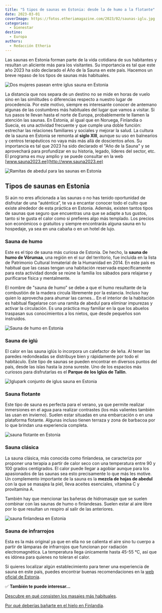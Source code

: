 ```yaml
---
title: "5 tipos de saunas en Estonia: desde la de humo a la flotante"
date: 2023-03-01
coverImage: https://fotos.etheriamagazine.com/2023/02/saunas-iglu.jpg
categories: 
  - bienestar
destino: 
  - Europa
authors: 
  - Redacción Etheria
---
```


Las saunas en Estonia forman parte de la vida cotidiana de sus habitantes y resultan un 
aliciente más para los visitantes. Su importancia es tal que este año 2023 ha sido 
declarado el Año de la Sauna en este país. Hacemos un breve repaso de los tipos de 
saunas más habituales. 

![Dos mujeres pasean entre iglus sauna en Estonia](https://fotos.etheriamagazine.com/2023/02/saunas-iglu.jpg "Saunas en iglús en Estonia.")

La distancia que nos separa de un destino no se mide en horas de vuelo sino en las 
similitudes o diferencias respecto a nuestro lugar de procedencia. Por este motivo, 
siempre es interesante conocer de antemano algunas de las costumbres más habituales del 
lugar que vamos a visitar. Si tus pasos te llevan hasta el norte de Europa, 
probablemente te llamen la atención las saunas. En Estonia, al igual que en Noruega, 
Finlandia o Suecia, es una actividad frecuente y que cumple una doble función: estrechar 
las relaciones familiares y sociales y mejorar la salud. La cultura de la sauna en 
Estonia se remonta al **siglo XIII**, aunque su uso en balnearios y centros terapéuticos 
no vaya más más allá de doscientos años. Su importancia es tal que 2023 ha sido 
declarado el "Año de la Sauna" y se aprovechará para profundizar en su historia, legado, 
líderes del sector, etc. El programa es muy amplio y se puede consultar en la web [www.sauna2023.ee](http://www.sauna2023.ee) 

![Ramitas de abedul para las saunas en Estonia](https://fotos.etheriamagazine.com/2023/02/Sauna-estonia-hojas-abedul.jpg "Ramitas de abedul para las saunas en Estonia.")

## Tipos de saunas en Estonia

Si aún no eres aficionada a las saunas o no has tenido oportunidad de disfrutar de una 
“auténtica”, te va a encantar conocer todo el culto que existe alrededor de esta 
práctica en Estonia. Además, existen tantos tipos de saunas que seguro que encuentras 
una que se adapte a tus gustos, tanto si te gusta el calor como si prefieres algo más 
templado. Los precios son económicos o gratuitos y siempre encontrarás alguna sauna en 
tu hospedaje, ya sea en una cabaña o en un hotel de lujo. 

### Sauna de humo

Este es el tipo de sauna más curiosa de Estonia. De hecho, la **sauna de humo de 
Võrumaa**, una región en el sur del territorio, fue incluida en la lista de Patrimonio 
Cultural Inmaterial de la Humanidad en 2014. En este país es habitual que las casas 
tengan una habitación reservada específicamente para esta actividad donde se reúne la 
familia los sábados para relajarse y purificarse física y mentalmente. 

El nombre de "sauna de humo" se debe a que el humo resultante de la combustión de la 
madera circula libremente por la estancia. Incluso hay quien lo aprovecha para ahumar 
las carnes... En el interior de la habitación es habitual flagelarse con una ramita de 
abedul para eliminar impurezas y activar la circulación. Es una práctica muy familiar en 
la que los abuelos traspasan sus conocimientos a los nietos, que desde pequeños son 
instruidos. 

![Sauna de humo en Estonia](https://fotos.etheriamagazine.com/2023/02/sauna-humo-estonia.jpg "Sauna de humo en Estonia.")

### Sauna de iglú

El calor en las sauna iglús lo incorpora un calefactor de leña. Al tener las paredes 
redondeadas se distribuye bien y rápidamente por todo el habitáculo. Este tipo de saunas 
se pueden encontrar en diversos puntos del país, desde las islas hasta la zona sureste. 
Uno de los espacios más curiosos para disfrutarlas es el **Parque de los Iglús de 
Tallin**. 

![Iglupark conjunto de iglus sauna en Estonia](https://fotos.etheriamagazine.com/2023/02/Iglupark-saunas-estonia.jpg "Parque de los Iglús en Tallin. © Visit Estonia")

### Sauna flotante

Este tipo de sauna es perfecta para el verano, ya que permite realizar inmersiones en el 
agua para realizar contrastes (los más valientes también las usan en invierno). Suelen 
estar situadas en una embarcación o en una plataforma flotante. Algunas incluso tienen 
terraza y zona de barbacoa por lo que brindan una experiencia completa. 

![sauna flotante en Estonia](https://fotos.etheriamagazine.com/2023/02/sauna-flotante-estonia.jpg "Sauna flotante, en invierno se realizan los contrastes en el agua helada.")

### Sauna clásica

La sauna clásica, más conocida como finlandesa, se caracteriza por proponer una terapia 
a partir de calor seco con una temperatura entre 90 y 100 grados centígrados. El calor 
puede llegar a agobiar aunque para los apasionados de las saunas sea esto precisamente 
lo que más les motive. Un complemento importante de la sauna es la **mezcla de hojas de 
abedul** con la que se masajea la piel, lleva aceites esenciales, vitamina C y 
provitamina A. 

También hay que mencionar las bañeras de hidromasaje que se suelen combinar con las 
saunas de humo o finlandesas. Suelen estar al aire libre por lo que resultan un respiro 
al salir de las anteriores. 

![sauna finlandesa en Estonia](https://fotos.etheriamagazine.com/2023/02/sauna-finlandesa-estonia.jpg "La sauna finlandesa es la considerada la más clásica.")

### Sauna de infrarrojos

Esta es la más original ya que en ella no se calienta el aire sino tu cuerpo a partir de 
lámparas de infrarrojos que funcionan por radiación electromagnética. La temperatura 
llega únicamente hasta 45-55 °C, así que es idónea para quienes no toleran el calor. 

Si quieres localizar algún establecimiento para tener una experiencia de sauna en este 
país, puedes encontrar buenas recomendaciones en la [web oficial de 
Estonia](https://www.visitestonia.com/en/what-to-see-do/health-wellness/sauna). 

✅ **También te puede interesar...** 

[Descubre en qué consisten los masajes más 
habituales](https://etheriamagazine.com/2020/05/07/masajes-exoticos-que-hacen-viajar-a-india-bali-tailandia-japon-polinesia/). 

[Por qué deberías bañarte en el hielo en 
Finlandia](https://etheriamagazine.com/2023/02/22/banos-hielo-finlandia/).
